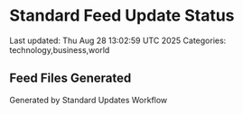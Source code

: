 # Standard Feed Update Status
Last updated: Thu Aug 28 13:02:59 UTC 2025
Categories: technology,business,world

## Feed Files Generated

Generated by Standard Updates Workflow
